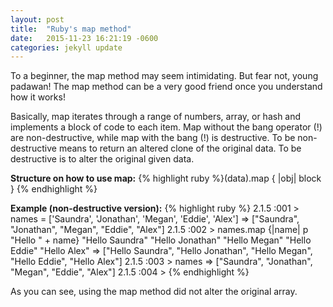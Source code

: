 ```yaml
---
layout: post
title:  "Ruby's map method"
date:   2015-11-23 16:21:19 -0600
categories: jekyll update
---
```

		
To a beginner, the map method may seem intimidating. But fear not, young padawan! The map method can be a very good friend once you understand how it works!

Basically, map iterates through a range of numbers, array, or hash and implements a block of code to each item. Map without the bang operator (!) are non-destructive, while map with the bang (!) is destructive. To be non-destructive means to return an altered clone of the original data. To be destructive is to alter the original given data.
		
__Structure on how to use map:__ {% highlight ruby %}(data).map { |obj| block } {% endhighlight %}


__Example (non-destructive version):__
{% highlight ruby %}
2.1.5 :001 > names = ['Saundra', 'Jonathan', 'Megan', 'Eddie', 'Alex']
 => ["Saundra", "Jonathan", "Megan", "Eddie", "Alex"]
2.1.5 :002 > names.map {|name| p "Hello " + name}
"Hello Saundra"
"Hello Jonathan"
"Hello Megan"
"Hello Eddie"
"Hello Alex"
 => ["Hello Saundra", "Hello Jonathan", "Hello Megan", "Hello Eddie", "Hello Alex"]
2.1.5 :003 > names
 => ["Saundra", "Jonathan", "Megan", "Eddie", "Alex"]
2.1.5 :004 >
{% endhighlight %}
		
As you can see, using the map method did not alter the original array.